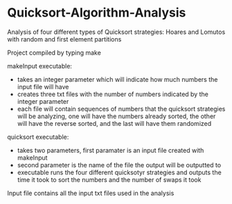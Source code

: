 # Quicksort-Algorithm-Analysis
Analysis of four different types of Quicksort strategies: Hoares and Lomutos with random and first element partitions

Project compiled by typing make

makeInput executable:
* takes an integer parameter which will indicate how much numbers the input file will have
* creates three txt files with the number of numbers indicated by the integer parameter
* each file will contain sequences of numbers that the quicksort strategies will be analyzing, one will have the
  numbers already sorted, the other will have the reverse sorted, and the last will have them randomized

quicksort executable:
* takes two parameters, first paramater is an input file created with makeInput
* second parameter is the name of the file the output will be outputted to
* executable runs the four different quicksotyr strategies and outputs the time it took to sort the numbers and
  the number of swaps it took

Input file contains all the input txt files used in the analysis
